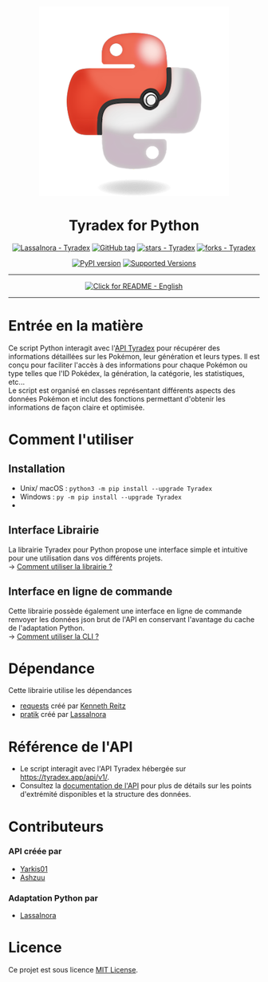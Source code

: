 <div align="center">

[![Logo Pokémon](https://raw.githubusercontent.com/LassaInora/Tyradex/refs/heads/images/logo.png)](https://tyradex.app/)
# Tyradex for Python
[![LassaInora - Tyradex](https://img.shields.io/static/v1?label=LassaInora&message=Tyradex&color=yellow&logo=github)](https://github.com/LassaInora/Tyradex "Go to GitHub repo")
[![GitHub tag](https://img.shields.io/github/tag/LassaInora/Tyradex?include_prereleases=&sort=semver&color=orange)](https://github.com/LassaInora/Tyradex/releases/)
[![stars - Tyradex](https://img.shields.io/github/stars/LassaInora/Tyradex?style=social)](https://github.com/LassaInora/Tyradex)
[![forks - Tyradex](https://img.shields.io/github/forks/LassaInora/Tyradex?style=social)](https://github.com/LassaInora/Tyradex)

[![PyPI version](https://badge.fury.io/py/Tyradex.svg)](https://badge.fury.io/py/Tyradex)
[![Supported Versions](https://img.shields.io/pypi/pyversions/Tyradex.svg)](https://pypi.org/project/Tyradex)

___

[![Click for README - English](https://img.shields.io/badge/Click_for_README-English-red)](README.md)

---

</div>

# Entrée en la matière

Ce script Python interagit avec l'[API Tyradex](https://tyradex.app/) pour récupérer des informations détaillées sur les
Pokémon, leur génération et leurs types. Il est conçu pour faciliter l'accès à des informations pour chaque Pokémon ou
type telles que l'ID Pokédex, la génération, la catégorie, les statistiques, etc...  
Le script est organisé en classes représentant différents aspects des données Pokémon et inclut des fonctions permettant
d'obtenir les informations de façon claire et optimisée.

# Comment l'utiliser
## Installation
- Unix/ macOS : `python3 -m pip install --upgrade Tyradex`
- Windows : `py -m pip install --upgrade Tyradex`
-

## Interface Librairie

La librairie Tyradex pour Python propose une interface simple et intuitive pour une utilisation dans vos différents
projets.  
→ [Comment utiliser la librairie ?](https://github.com/LassaInora/Tyradex/wiki/Labrary-Interface)

## Interface en ligne de commande

Cette librairie possède également une interface en ligne de commande renvoyer les données json brut de l'API en
conservant l'avantage du cache de l'adaptation Python.  
→ [Comment utiliser la CLI ?](https://github.com/LassaInora/Tyradex/wiki/Command-Line-Interface)

# Dépendance

Cette librairie utilise les dépendances

* [requests](https://requests.readthedocs.io/en/latest/) créé par [Kenneth Reitz](https://github.com/kennethreitz)
* [pratik](https://github.com/LassaInora/Pratik) créé par [LassaInora](https://github.com/LassaInora)

# Référence de l'API

* Le script interagit avec l'API Tyradex hébergée sur https://tyradex.app/api/v1/.
* Consultez la [documentation de l'API](https://tyradex.app/docs) pour plus de détails sur les points d'extrémité
  disponibles et la structure des données.

# Contributeurs

### API créée par

* [Yarkis01](https://github.com/Yarkis01)
* [Ashzuu](https://github.com/Ashzuu)

### Adaptation Python par

* [LassaInora](https://github.com/LassaInora)

# Licence

Ce projet est sous licence [MIT License](https://github.com/LassaInora/Tyradex/blob/V1.x.x/LICENSE).